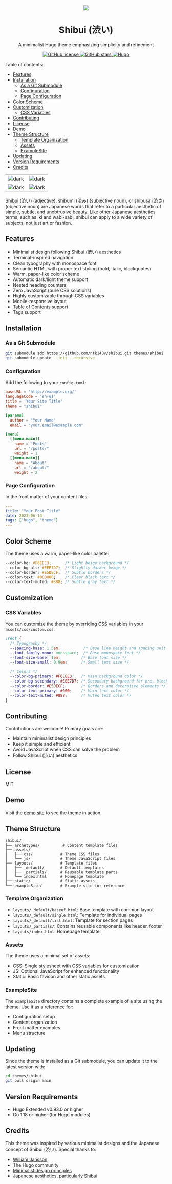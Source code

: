 <div align="center">
 <img src="./static/favicon_io/apple-icon-180x180.png">
 <h1>Shibui (渋い)</h1>
 <p>A minimalist Hugo theme emphasizing simplicity and refinement</p>
 <p>
  <a href="https://github.com/ntk148v/shibui/blob/master/LICENSE">
   <img alt="GitHub license" src="https://img.shields.io/github/license/ntk148v/shibui?style=for-the-badge">
  </a>
  <a href="https://github.com/ntk148v/shibui/stargazers">
   <img alt="GitHub stars" src="https://img.shields.io/github/stars/ntk148v/shibui?style=for-the-badge">
  </a>
  <a href="https://gohugo.io">
   <img alt="Hugo" src="https://img.shields.io/badge/hugo-0.93.0-blue.svg?style=for-the-badge">
  </a>
 </p>
</div>

Table of contents:
- [Features](#features)
- [Installation](#installation)
  - [As a Git Submodule](#as-a-git-submodule)
  - [Configuration](#configuration)
  - [Page Configuration](#page-configuration)
- [Color Scheme](#color-scheme)
- [Customization](#customization)
  - [CSS Variables](#css-variables)
- [Contributing](#contributing)
- [License](#license)
- [Demo](#demo)
- [Theme Structure](#theme-structure)
  - [Template Organization](#template-organization)
  - [Assets](#assets)
  - [ExampleSite](#examplesite)
- [Updating](#updating)
- [Version Requirements](#version-requirements)
- [Credits](#credits)

|                                                                      |                                                                      |
| -------------------------------------------------------------------- | -------------------------------------------------------------------- |
| <img src="https://raw.githubusercontent.com/ntk148v/shibui/refs/heads/master/images/1.png" alt="dark" style="border-radius:1%"/> | <img src="https://raw.githubusercontent.com/ntk148v/shibui/refs/heads/master/images/2.png" alt="dark" style="border-radius:1%"/> |
| <img src="https://raw.githubusercontent.com/ntk148v/shibui/refs/heads/master/images/3.png" alt="dark" style="border-radius:1%"/> | <img src="https://raw.githubusercontent.com/ntk148v/shibui/refs/heads/master/images/4.png" alt="dark" style="border-radius:1%"/> |

[Shibui](https://en.wikipedia.org/wiki/Shibui) (渋い) (adjective), shibumi (渋み) (subjective noun), or shibusa (渋さ) (objective noun) are Japanese words that refer to a particular aesthetic of simple, subtle, and unobtrusive beauty. Like other Japanese aesthetics terms, such as iki and wabi-sabi, shibui can apply to a wide variety of subjects, not just art or fashion.

## Features

- Minimalist design following Shibui (渋い) aesthetics
- Terminal-inspired navigation
- Clean typography with monospace font
- Semantic HTML with proper text styling (bold, italic, blockquotes)
- Warm, paper-like color scheme
- Automatic dark/light theme support
- Nested heading counters
- Zero JavaScript (pure CSS solutions)
- Highly customizable through CSS variables
- Mobile-responsive layout
- Table of Contents support
- Tags support

## Installation

### As a Git Submodule

```bash
git submodule add https://github.com/ntk148v/shibui.git themes/shibui
git submodule update --init --recursive
```

### Configuration

Add the following to your `config.toml`:

```toml
baseURL = 'http://example.org/'
languageCode = 'en-us'
title = 'Your Site Title'
theme = "shibui"

[params]
  author = "Your Name"
  email = "your.email@example.com"

[menu]
  [[menu.main]]
    name = "Posts"
    url = "/posts/"
    weight = 1
  [[menu.main]]
    name = "About"
    url = "/about/"
    weight = 2
```

### Page Configuration

In the front matter of your content files:

```yaml
---
title: "Your Post Title"
date: 2023-06-13
tags: ["hugo", "theme"]
---
```

## Color Scheme

The theme uses a warm, paper-like color palette:

```css
--color-bg: #F6EEE3;      /* Light beige background */
--color-bg-alt: #EEE7D7;  /* Slightly darker beige */
--color-border: #E5DECF;  /* Subtle borders */
--color-text: #000000;    /* Clear black text */
--color-text-muted: #888; /* Subtle gray text */
```

## Customization

### CSS Variables

You can customize the theme by overriding CSS variables in your `assets/css/custom.css`:

```css
:root {
  /* Typography */
  --spacing-base: 1.5em;          /* Base line height and spacing unit */
  --font-family-mono: monospace;  /* Base monospace font */
  --font-size-base: 1em;         /* Base font size */
  --font-size-small: 0.9em;      /* Small text size */

  /* Colors */
  --color-bg-primary: #F6EEE3;   /* Main background color */
  --color-bg-secondary: #EEE7D7; /* Secondary background for pre, blockquote */
  --color-border: #E5DECF;       /* Borders and decorative elements */
  --color-text-primary: #000;    /* Main text color */
  --color-text-muted: #888;      /* Muted text color */
}
```

## Contributing

Contributions are welcome! Primary goals are:

- Maintain minimalist design principles
- Keep it simple and efficient
- Avoid JavaScript when CSS can solve the problem
- Follow Shibui (渋い) aesthetics

## License

MIT

## Demo

Visit the [demo site](https://ntk148v.github.io/shibui) to see the theme in action.

## Theme Structure

```
shibui/
├── archetypes/          # Content template files
├── assets/
│   ├── css/            # Theme CSS files
│   └── js/             # Theme JavaScript files
├── layouts/            # Template files
│   ├── _default/       # Default templates
│   ├── _partials/      # Reusable template parts
│   └── index.html      # Homepage template
├── static/             # Static assets
└── exampleSite/        # Example site for reference
```

### Template Organization

- `layouts/_default/baseof.html`: Base template with common layout
- `layouts/_default/single.html`: Template for individual pages
- `layouts/_default/list.html`: Template for section pages
- `layouts/_partials/`: Contains reusable components like header, footer
- `layouts/index.html`: Homepage template

### Assets

The theme uses a minimal set of assets:

- CSS: Single stylesheet with CSS variables for customization
- JS: Optional JavaScript for enhanced functionality
- Static: Basic favicon and other static assets

### ExampleSite

The `exampleSite` directory contains a complete example of a site using the theme. Use it as a reference for:

- Configuration setup
- Content organization
- Front matter examples
- Menu structure

## Updating

Since the theme is installed as a Git submodule, you can update it to the latest version with:

```bash
cd themes/shibui
git pull origin main
```

## Version Requirements

- Hugo Extended v0.93.0 or higher
- Go 1.18 or higher (for Hugo modules)

## Credits

This theme was inspired by various minimalist designs and the Japanese concept of Shibui (渋い). Special thanks to:

- [William Jansson](https://williamjansson.com)
- The Hugo community
- [Minimalist design principles](https://en.wikipedia.org/wiki/Minimalism_(computing))
- Japanese aesthetics, particularly [Shibui](https://en.wikipedia.org/wiki/Shibui)
